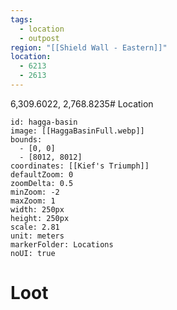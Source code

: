 ```yaml
---
tags:
  - location
  - outpost
region: "[[Shield Wall - Eastern]]"
location:
  - 6213
  - 2613
---
```

6,309.6022, 2,768.8235# Location
```leaflet
id: hagga-basin
image: [[HaggaBasinFull.webp]]
bounds:
  - [0, 0]
  - [8012, 8012]
coordinates: [[Kief's Triumph]]
defaultZoom: 0
zoomDelta: 0.5
minZoom: -2
maxZoom: 1
width: 250px
height: 250px
scale: 2.81
unit: meters
markerFolder: Locations
noUI: true
```
# Loot
